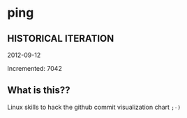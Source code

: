 # ping

## HISTORICAL ITERATION
2012-09-12

Incremented: 7042

## What is this?? 
Linux skills to hack the github commit visualization chart `;-)`
